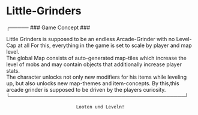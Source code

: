 # Little-Grinders


┌───── ### Game Concept ### 

Little Grinders is supposed to be an endless Arcade-Grinder with no Level-Cap at all 
For this, everything in the game is set to scale by player and map level.               
The global Map consists of auto-generated map-tiles which increase the level of mobs and
may contain objects that additionally increase player stats.                           
The character unlocks not only new modifiers for his items while leveling up, but also 
unlocks new map-themes and item-concepts. By this,this arcade grinder is supposed to be
driven by the players curiosity.                                                                    
└───────────────────────────────────────────────┘
                              
                              Looten und Leveln!
